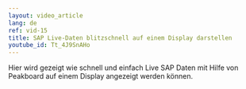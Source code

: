 ```yaml
---
layout: video_article
lang: de
ref: vid-15
title: SAP Live-Daten blitzschnell auf einem Display darstellen
youtube_id: Tt_4J9SnAHo
---
```


Hier wird gezeigt wie schnell und einfach Live SAP Daten mit Hilfe von Peakboard auf einem Display angezeigt werden können.
